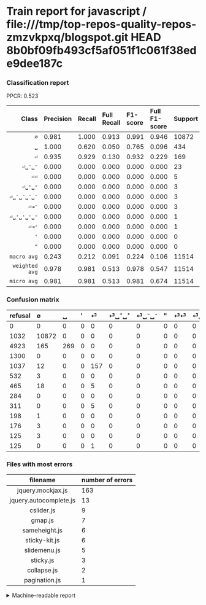 # Train report for javascript / file:///tmp/top-repos-quality-repos-zmzvkpxq/blogspot.git HEAD 8b0bf09fb493cf5af051f1c061f38ede9dee187c

### Classification report

PPCR: 0.523

| Class | Precision | Recall | Full Recall | F1-score | Full F1-score | Support | Full Support | PPCR |
|------:|:----------|:-------|:------------|:---------|:---------|:--------|:-------------|:-----|
| `∅` | 0.981| 1.000| 0.913| 0.991| 0.946| 10872| 11904| 0.913 |
| `␣` | 1.000| 0.620| 0.050| 0.765| 0.096| 434| 5357| 0.081 |
| `⏎` | 0.935| 0.929| 0.130| 0.932| 0.229| 169| 1206| 0.140 |
| `⏎␣⁻␣⁻` | 0.000| 0.000| 0.000| 0.000| 0.000| 23| 488| 0.047 |
| `⏎⏎` | 0.000| 0.000| 0.000| 0.000| 0.000| 5| 316| 0.016 |
| `⏎␣⁺␣⁺` | 0.000| 0.000| 0.000| 0.000| 0.000| 3| 535| 0.006 |
| `⏎␣⁻␣⁻␣⁻␣⁻` | 0.000| 0.000| 0.000| 0.000| 0.000| 3| 179| 0.017 |
| `⏎⇥⁻` | 0.000| 0.000| 0.000| 0.000| 0.000| 3| 128| 0.023 |
| `⏎␣⁺␣⁺␣⁺␣⁺` | 0.000| 0.000| 0.000| 0.000| 0.000| 1| 199| 0.005 |
| `⏎⇥⁺` | 0.000| 0.000| 0.000| 0.000| 0.000| 1| 126| 0.008 |
| `'` | 0.000| 0.000| 0.000| 0.000| 0.000| 0| 1300| 0.000 |
| `"` | 0.000| 0.000| 0.000| 0.000| 0.000| 0| 284| 0.000 |
| `macro avg` | 0.243| 0.212| 0.091| 0.224| 0.106| 11514| 22022| 0.523 |
| `weighted avg` | 0.978| 0.981| 0.513| 0.978| 0.547| 11514| 22022| 0.523 |
| `micro avg` | 0.981| 0.981| 0.513| 0.981| 0.674| 11514| 22022| 0.523 |

### Confusion matrix

|refusal|  ∅| ␣| '| ⏎| ⏎␣⁺␣⁺| ⏎␣⁻␣⁻| "| ⏎⏎| ⏎␣⁺␣⁺␣⁺␣⁺| ⏎␣⁻␣⁻␣⁻␣⁻| ⏎⇥⁻| ⏎⇥⁺| 
|:---|:---|:---|:---|:---|:---|:---|:---|:---|:---|:---|:---|:---|
|0 |0 |0 |0 |0 |0 |0 |0 |0 |0 |0 |0 |0 |
|1032 |10872 |0 |0 |0 |0 |0 |0 |0 |0 |0 |0 |0 |
|4923 |165 |269 |0 |0 |0 |0 |0 |0 |0 |0 |0 |0 |
|1300 |0 |0 |0 |0 |0 |0 |0 |0 |0 |0 |0 |0 |
|1037 |12 |0 |0 |157 |0 |0 |0 |0 |0 |0 |0 |0 |
|532 |3 |0 |0 |0 |0 |0 |0 |0 |0 |0 |0 |0 |
|465 |18 |0 |0 |5 |0 |0 |0 |0 |0 |0 |0 |0 |
|284 |0 |0 |0 |0 |0 |0 |0 |0 |0 |0 |0 |0 |
|311 |0 |0 |0 |5 |0 |0 |0 |0 |0 |0 |0 |0 |
|198 |1 |0 |0 |0 |0 |0 |0 |0 |0 |0 |0 |0 |
|176 |3 |0 |0 |0 |0 |0 |0 |0 |0 |0 |0 |0 |
|125 |3 |0 |0 |0 |0 |0 |0 |0 |0 |0 |0 |0 |
|125 |0 |0 |0 |1 |0 |0 |0 |0 |0 |0 |0 |0 |

### Files with most errors

| filename | number of errors|
|:----:|:-----|
| jquery.mockjax.js | 163 |
| jquery.autocomplete.js | 13 |
| cslider.js | 9 |
| gmap.js | 7 |
| sameheight.js | 6 |
| sticky-kit.js | 6 |
| slidemenu.js | 5 |
| sticky.js | 3 |
| collapse.js | 2 |
| pagination.js | 1 |

<details>
    <summary>Machine-readable report</summary>
```json
{
  "cl_report": {"\"": {"f1-score": 0.0, "precision": 0.0, "recall": 0.0, "support": 0}, "\u0027": {"f1-score": 0.0, "precision": 0.0, "recall": 0.0, "support": 0}, "macro avg": {"f1-score": 0.22397520966556891, "precision": 0.24300141613324336, "recall": 0.21240081258691682, "support": 11514}, "micro avg": {"f1-score": 0.9812402292860865, "precision": 0.9812402292860865, "recall": 0.9812402292860865, "support": 11514}, "weighted avg": {"f1-score": 0.9779450899678013, "precision": 0.9781768647797573, "recall": 0.9812402292860865, "support": 11514}, "\u2205": {"f1-score": 0.9906601667501935, "precision": 0.9814931840751105, "recall": 1.0, "support": 10872}, "\u23ce": {"f1-score": 0.9317507418397627, "precision": 0.9345238095238095, "recall": 0.9289940828402367, "support": 169}, "\u23ce\u21e5\u207a": {"f1-score": 0.0, "precision": 0.0, "recall": 0.0, "support": 1}, "\u23ce\u21e5\u207b": {"f1-score": 0.0, "precision": 0.0, "recall": 0.0, "support": 3}, "\u23ce\u23ce": {"f1-score": 0.0, "precision": 0.0, "recall": 0.0, "support": 5}, "\u23ce\u2423\u207a\u2423\u207a": {"f1-score": 0.0, "precision": 0.0, "recall": 0.0, "support": 3}, "\u23ce\u2423\u207a\u2423\u207a\u2423\u207a\u2423\u207a": {"f1-score": 0.0, "precision": 0.0, "recall": 0.0, "support": 1}, "\u23ce\u2423\u207b\u2423\u207b": {"f1-score": 0.0, "precision": 0.0, "recall": 0.0, "support": 23}, "\u23ce\u2423\u207b\u2423\u207b\u2423\u207b\u2423\u207b": {"f1-score": 0.0, "precision": 0.0, "recall": 0.0, "support": 3}, "\u2423": {"f1-score": 0.7652916073968705, "precision": 1.0, "recall": 0.619815668202765, "support": 434}},
  "cl_report_full": {"\"": {"f1-score": 0.0, "precision": 0.0, "recall": 0.0, "support": 284}, "\u0027": {"f1-score": 0.0, "precision": 0.0, "recall": 0.0, "support": 1300}, "macro avg": {"f1-score": 0.10586085077947234, "precision": 0.24300141613324336, "recall": 0.0911419621026137, "support": 22022}, "micro avg": {"f1-score": 0.673783396946565, "precision": 0.9812402292860865, "recall": 0.5130324221233312, "support": 22022}, "weighted avg": {"f1-score": 0.5472312101143704, "precision": 0.8249809543872413, "recall": 0.5130324221233312, "support": 22022}, "\u2205": {"f1-score": 0.9461729254601627, "precision": 0.9814931840751105, "recall": 0.9133064516129032, "support": 11904}, "\u23ce": {"f1-score": 0.22852983988355163, "precision": 0.9345238095238095, "recall": 0.13018242122719734, "support": 1206}, "\u23ce\u21e5\u207a": {"f1-score": 0.0, "precision": 0.0, "recall": 0.0, "support": 126}, "\u23ce\u21e5\u207b": {"f1-score": 0.0, "precision": 0.0, "recall": 0.0, "support": 128}, "\u23ce\u23ce": {"f1-score": 0.0, "precision": 0.0, "recall": 0.0, "support": 316}, "\u23ce\u2423\u207a\u2423\u207a": {"f1-score": 0.0, "precision": 0.0, "recall": 0.0, "support": 535}, "\u23ce\u2423\u207a\u2423\u207a\u2423\u207a\u2423\u207a": {"f1-score": 0.0, "precision": 0.0, "recall": 0.0, "support": 199}, "\u23ce\u2423\u207b\u2423\u207b": {"f1-score": 0.0, "precision": 0.0, "recall": 0.0, "support": 488}, "\u23ce\u2423\u207b\u2423\u207b\u2423\u207b\u2423\u207b": {"f1-score": 0.0, "precision": 0.0, "recall": 0.0, "support": 179}, "\u2423": {"f1-score": 0.09562744400995378, "precision": 1.0, "recall": 0.050214672391263766, "support": 5357}},
  "ppcr": 0.5228407955680683
}
```
</details>
